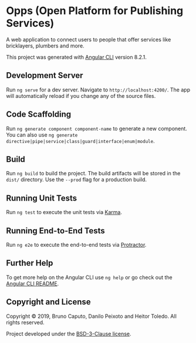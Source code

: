 # Opps (Open Platform for Publishing Services)
A web application to connect users to people that offer services like bricklayers, plumbers and more.

This project was generated with [Angular CLI](https://github.com/angular/angular-cli) version 8.2.1.

Development Server
------------------
Run `ng serve` for a dev server. Navigate to `http://localhost:4200/`. The app will automatically reload if you change any of the source files.

Code Scaffolding
----------------
Run `ng generate component component-name` to generate a new component. You can also use `ng generate directive|pipe|service|class|guard|interface|enum|module`.

Build
-----
Run `ng build` to build the project. The build artifacts will be stored in the `dist/` directory. Use the `--prod` flag for a production build.

Running Unit Tests
------------------
Run `ng test` to execute the unit tests via [Karma](https://karma-runner.github.io).

Running End-to-End Tests
------------------------
Run `ng e2e` to execute the end-to-end tests via [Protractor](http://www.protractortest.org/).

Further Help
------------
To get more help on the Angular CLI use `ng help` or go check out the [Angular CLI README](https://github.com/angular/angular-cli/blob/master/README.md).

Copyright and License
---------------------
Copyright &copy; 2019, Bruno Caputo, Danilo Peixoto and Heitor Toledo. All rights reserved.

Project developed under the [BSD-3-Clause license](LICENSE).
